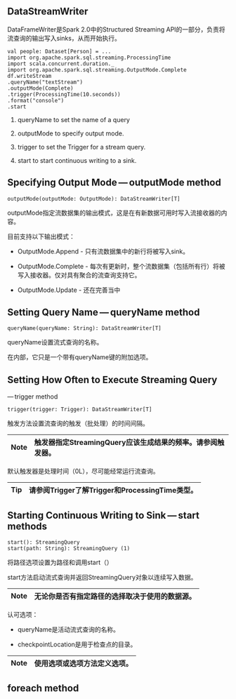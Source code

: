 ## DataStreamWriter

DataFrameWriter是Spark 2.0中的Structured Streaming API的一部分，负责将流查询的输出写入sinks，从而开始执行。

```
val people: Dataset[Person] = ...
import org.apache.spark.sql.streaming.ProcessingTime
import scala.concurrent.duration._
import org.apache.spark.sql.streaming.OutputMode.Complete
df.writeStream
.queryName("textStream")
.outputMode(Complete)
.trigger(ProcessingTime(10.seconds))
.format("console")
.start
```

1. queryName to set the name of a query

2. outputMode to specify output mode.

3. trigger to set the Trigger for a stream query.

4. start to start continuous writing to a sink.

## Specifying Output Mode — outputMode method

```
outputMode(outputMode: OutputMode): DataStreamWriter[T]
```

outputMode指定流数据集的输出模式，这是在有新数据可用时写入流接收器的内容。

目前支持以下输出模式：

* OutputMode.Append - 只有流数据集中的新行将被写入sink。

* OutputMode.Complete - 每次有更新时，整个流数据集（包括所有行）将被写入接收器。仅对具有聚合的流查询支持它。

* OutputMode.Update - 还在完善当中

## Setting Query Name — queryName method

```
queryName(queryName: String): DataStreamWriter[T]
```

queryName设置流式查询的名称。

在内部，它只是一个带有queryName键的附加选项。

## Setting How Often to Execute Streaming Query — trigger method

```
trigger(trigger: Trigger): DataStreamWriter[T]
```

触发方法设置流查询的触发（批处理）的时间间隔。

| Note | 触发器指定StreamingQuery应该生成结果的频率。请参阅触发器。 |
| :---: | :--- |


默认触发器是处理时间（0L），尽可能经常运行流查询。

| Tip | 请参阅Trigger了解Trigger和ProcessingTime类型。 |
| :---: | :--- |


## Starting Continuous Writing to Sink — start methods

```
start(): StreamingQuery
start(path: String): StreamingQuery (1)
```

将路径选项设置为路径和调用start（）

start方法启动流式查询并返回StreamingQuery对象以连续写入数据。

| Note | 无论你是否有指定路径的选择取决于使用的数据源。 |
| :---: | :--- |


认可选项：

* queryName是活动流式查询的名称。

* checkpointLocation是用于检查点的目录。

| Note | 使用选项或选项方法定义选项。 |
| :---: | :--- |


## foreach method

















